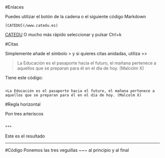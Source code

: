 #Enlaces

Puedes utilizar el botón de la cadena o el siguiente código Markdown
~~~
[CATEDU](/www.catedu.es)
~~~
[CATEDU](/www.catedu.es)
O mucho más rápido seleccionar y pulsar Ctrl+k

#Citas

Simplemente añade el símbolo > y si quieres citas anidadas, utiliza >>

>La Educación es el pasaporte hacia el futuro, el mañana pertenece a aquellos que se preparan para él en el día de hoy. (Malcolm X)

Tiene este código:

~~~

>La Educación es el pasaporte hacia el futuro, el mañana pertenece a aquellos que se preparan para él en el día de hoy. (Malcolm X)

~~~

#Regla horizontal

Pon tres arteriscos 

~~~

***

~~~

Este es el resultado

***
#Código
Ponemos las tres veguillas ~~~ al principio y al final












